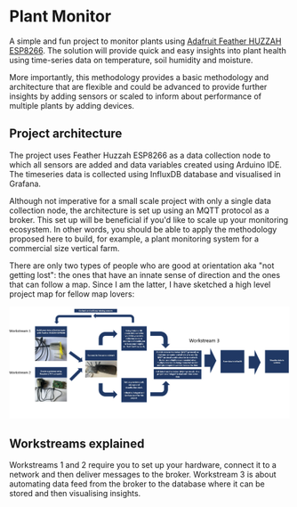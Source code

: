 # Plant Monitor

A simple and fun project to monitor plants using [Adafruit Feather HUZZAH ESP8266](https://learn.adafruit.com/adafruit-feather-huzzah-esp8266/overview). The solution will provide quick and easy insights into plant health using time-series data on temperature, soil humidity and moisture.


More importantly, this methodology provides a basic methodology and architecture that are flexible and could be advanced to provide further insights by adding sensors or scaled to inform about performance of multiple plants by adding devices.


## Project architecture

The project uses Feather Huzzah ESP8266 as a data collection node to which all sensors are added and data variables created using Arduino IDE. The timeseries data is collected using InfluxDB database and visualised in Grafana. 

Although not imperative for a small scale project with only a single data collection node, the architecture is set up using an MQTT protocol as a broker. This set up will be beneficial if you'd like to scale up your monitoring ecosystem. In other words, you should be able to apply the methodology proposed here to build, for example, a plant monitoring system for a commercial size vertical farm.

There are only two types of people who are good at orientation aka "not getting lost": the ones that have an innate sense of direction and the ones that can follow a map. Since I am the latter, I have sketched a high level project map for fellow map lovers:

![Alt text](https://github.com/StrikeEB/PlantMonitor/blob/5ad135616ac6e33d87cc6a3f9e1d9f057a838443/Project%20map.jpg)

## Workstreams explained

Workstreams 1 and 2 require you to set up your hardware, connect it to a network and then deliver messages to the broker. Workstream 3 is about automating data feed from the broker to the database where it can be stored and then visualising insights.


